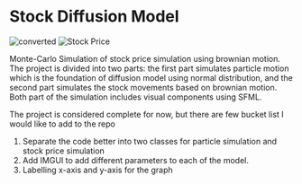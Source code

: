 # Stock Diffusion Model

![converted](https://github.com/user-attachments/assets/3b2de331-d2aa-4b10-88df-bb31408b1362)
![Stock Price](https://github.com/user-attachments/assets/b73e22e2-d1e8-4443-a983-88ac12d057bb)


Monte-Carlo Simulation of stock price simulation using brownian motion. The project is divided into two parts: the first part simulates particle motion which is the foundation of diffusion model using normal distribution, and the second part simulates the stock movements based on brownian motion. Both part of the simulation includes visual components using SFML.

The project is considered complete for now, but there are few bucket list I would like to add to the repo
1. Separate the code better into two classes for particle simulation and stock price simulation
2. Add IMGUI to add different parameters to each of the model.
3. Labelling x-axis and y-axis for the graph
